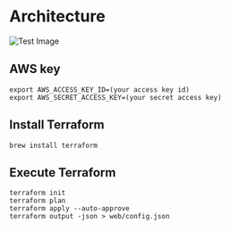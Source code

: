 # Architecture
![Test Image](https://github.com/pumvanilla/terraform_testarchitecture.png)

## AWS key
```
export AWS_ACCESS_KEY_ID=(your access key id)
export AWS_SECRET_ACCESS_KEY=(your secret access key)
```

## Install Terraform
```
brew install terraform
```

## Execute Terraform
```
terraform init
terraform plan
terraform apply --auto-approve
terraform output -json > web/config.json
```